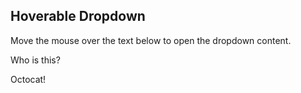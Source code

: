 
<!DOCTYPE html>
<html>
<head>
<style>
  <img src="http://cameronmcefee.com/img/work/the-octocat/original.jpg" alt="Flowers in Chania">
.dropdown {
  position: relative;
  display: inline-block;
}

.dropdown-content {
  display: none;
  position: absolute;
  background-color: #f9f9f9;
  min-width: 160px;
  box-shadow: 0px 8px 16px 0px rgba(0,0,0,0.2);
  padding: 12px 16px;
  z-index: 1;
}

.dropdown:hover .dropdown-content {
  display: block;
}
</style>
</head>
<body>

<h2>Hoverable Dropdown</h2>
<p>Move the mouse over the text below to open the dropdown content.</p>

<div class="dropdown">
  <span>Who is this?</span>
  <div class="dropdown-content">
  <p>Octocat!</p>
  </div>
</div>

</body>
</html>

